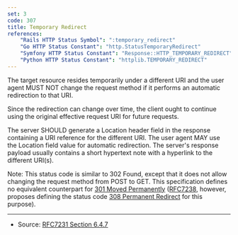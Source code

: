 ```yaml
---
set: 3
code: 307
title: Temporary Redirect
references:
    "Rails HTTP Status Symbol": ":temporary_redirect"
    "Go HTTP Status Constant": "http.StatusTemporaryRedirect"
    "Symfony HTTP Status Constant": "Response::HTTP_TEMPORARY_REDIRECT"
    "Python HTTP Status Constant": "httplib.TEMPORARY_REDIRECT"
---
```


The target resource resides temporarily under a different URI and the user agent MUST NOT change the request method if it performs an automatic redirection to that URI.

Since the redirection can change over time, the client ought to continue using the original effective request URI for future requests.

The server SHOULD generate a Location header field in the response containing a URI reference for the different URI. The user agent MAY use the Location field value for automatic redirection. The server's response payload usually contains a short hypertext note with a hyperlink to the different URI(s).

Note: This status code is similar to 302 Found, except that it does not allow changing the request method from POST to GET. This specification defines no equivalent counterpart for [301 Moved Permanently](/301) ([RFC7238][2], however, proposes defining the status code [308 Permanent Redirect](/308) for this purpose).

---

* Source: [RFC7231 Section 6.4.7][1]

[1]: <http://tools.ietf.org/html/rfc7231#section-6.4.7>
[2]: <http://tools.ietf.org/html/rfc7238>

